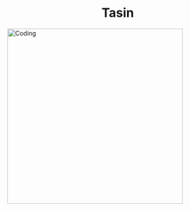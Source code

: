 <h1 align="center">Tasin</h1>
<img align ="center" alt="Coding" width="400" src="https://media1.giphy.com/media/v1.Y2lkPTc5MGI3NjExM3pzNmV2a2Y2YnpxaGF1aDFocG1oNmhzOGE4NGF1dXlobDhseXh4MiZlcD12MV9pbnRlcm5hbF9naWZfYnlfaWQmY3Q9Zw/xTiTnvMMr5ZAo7eLnO/giphy.webp">

